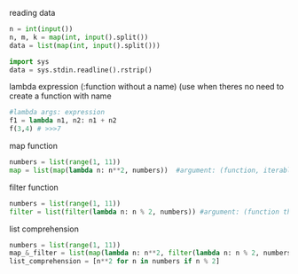 reading data
```python
n = int(input())
n, m, k = map(int, input().split())
data = list(map(int, input().split()))

import sys
data = sys.stdin.readline().rstrip()

```

lambda expression (:function without a name)
(use when theres no need to create a function with name
```python
#lambda args: expression
f1 = lambda n1, n2: n1 + n2
f(3,4) # >>>7
```
map function
```python
numbers = list(range(1, 11))
map = list(map(lambda n: n**2, numbers))  #argument: (function, iterable object)
```
filter function
```python
numbers = list(range(1, 11))
filter = list(filter(lambda n: n % 2, numbers)) #argument: (function that return True or False, iterable object)
```
list comprehension
```python
numbers = list(range(1, 11))
map_&_filter = list(map(lambda n: n**2, filter(lambda n: n % 2, numbers)))
list_comprehension = [n**2 for n in numbers if n % 2]
```
